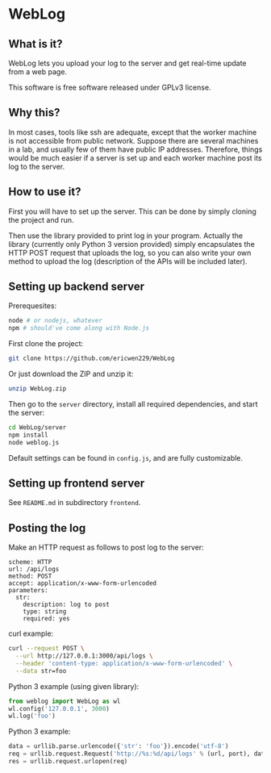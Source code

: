 WebLog
========

What is it?
--------

WebLog lets you upload your log to the server
 and get real-time update from a web page.

This software is free software released under GPLv3
 license.

Why this?
-------
In most cases, tools like ssh are adequate, except that
 the worker machine is not accessible from public network.
 Suppose there are several machines in a lab, and usually
 few of them have public IP addresses. Therefore, things
 would be much easier if a server is set up and each worker
 machine post its log to the server.

How to use it?
--------

First you will have to set up the server. This can be done
 by simply cloning the project and run.

Then use the library provided to print log in your program.
 Actually the library (currently only Python 3 version
 provided) simply encapsulates the HTTP POST request that
 uploads the log, so you can also write your own method to
 upload the log (description of the APIs will be included
 later).

Setting up backend server
--------

Prerequesites:

```sh
node # or nodejs, whatever
npm # should've come along with Node.js
```

First clone the project:

```sh
git clone https://github.com/ericwen229/WebLog
```

Or just download the ZIP and unzip it:

```sh
unzip WebLog.zip
```

Then go to the `server` directory, install
 all required dependencies, and start the
 server:

```sh
cd WebLog/server
npm install
node weblog.js
```

Default settings can be found in `config.js`, and
 are fully customizable.

Setting up frontend server
--------

See `README.md` in subdirectory `frontend`.

Posting the log
--------

Make an HTTP request as follows to post log to
 the server:

```
scheme: HTTP
url: /api/logs
method: POST
accept: application/x-www-form-urlencoded
parameters:
  str:
    description: log to post
    type: string
    required: yes
```

curl example:

```sh
curl --request POST \
  --url http://127.0.0.1:3000/api/logs \
  --header 'content-type: application/x-www-form-urlencoded' \
  --data str=foo
```

Python 3 example (using given library):

```python
from weblog import WebLog as wl
wl.config('127.0.0.1', 3000)
wl.log('foo')
```

Python 3 example:

```python
data = urllib.parse.urlencode({'str': 'foo'}).encode('utf-8')
req = urllib.request.Request('http://%s:%d/api/logs' % (url, port), data=data)
res = urllib.request.urlopen(req)
```

